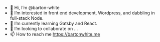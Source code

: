 - 👋 Hi, I’m @barton-white
- 👀 I’m interested in front end development, Wordpress, and dabbling in full-stack Node.
- 🌱 I’m currently learning Gatsby and React.
- 💞️ I’m looking to collaborate on ...
- 📫 How to reach me https://bartonwhite.me

<!---
barton-white/barton-white is a ✨ special ✨ repository because its `README.md` (this file) appears on your GitHub profile.
You can click the Preview link to take a look at your changes.
--->
